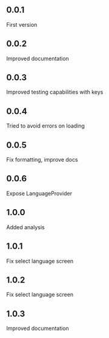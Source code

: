 ## 0.0.1
First version

## 0.0.2
Improved documentation

## 0.0.3
Improved testing capabilities with keys

## 0.0.4
Tried to avoid errors on loading

## 0.0.5
Fix formatting, improve docs

## 0.0.6
Expose LanguageProvider

## 1.0.0
Added analysis

## 1.0.1
Fix select language screen

## 1.0.2
Fix select language screen

## 1.0.3
Improved documentation